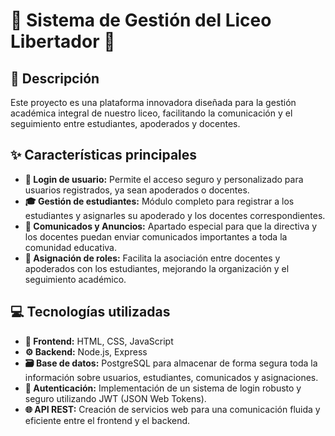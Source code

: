 # 🏫 Sistema de Gestión del Liceo Libertador 🏫

## 📝 Descripción

Este proyecto es una plataforma innovadora diseñada para la gestión académica integral de nuestro liceo, facilitando la comunicación y el seguimiento entre estudiantes, apoderados y docentes.

## ✨ Características principales

- **🔐 Login de usuario:** Permite el acceso seguro y personalizado para usuarios registrados, ya sean apoderados o docentes.
- **🎓 Gestión de estudiantes:** Módulo completo para registrar a los estudiantes y asignarles su apoderado y los docentes correspondientes.
- **📢 Comunicados y Anuncios:** Apartado especial para que la directiva y los docentes puedan enviar comunicados importantes a toda la comunidad educativa.
- **🔄 Asignación de roles:** Facilita la asociación entre docentes y apoderados con los estudiantes, mejorando la organización y el seguimiento académico.

## 💻 Tecnologías utilizadas

- **🎨 Frontend:** HTML, CSS, JavaScript
- **⚙️ Backend:** Node.js, Express
- **🗃️ Base de datos:** PostgreSQL para almacenar de forma segura toda la información sobre usuarios, estudiantes, comunicados y asignaciones.
- **🔑 Autenticación:** Implementación de un sistema de login robusto y seguro utilizando JWT (JSON Web Tokens).
- **🌐 API REST:** Creación de servicios web para una comunicación fluida y eficiente entre el frontend y el backend.
